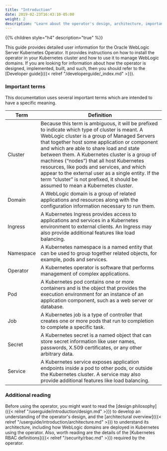 ```yaml
---
title: "Introduction"
date: 2019-02-23T16:43:10-05:00
weight: 2
description: "Learn about the operator's design, architecture, important terms, prerequisites, and supported environments."
---
```

{{% children style="h4" description="true" %}}

This guide provides detailed user information for the Oracle WebLogic
Server Kubernetes Operator.  It provides instructions on how to install the operator in your
Kubernetes cluster and how to use it to manage WebLogic domains.  If you are looking for information about how the operator is designed, implemented, built, and such, then
you should refer to the [Developer guide]({{< relref "/developerguide/_index.md" >}}).


### Important terms

This documentation uses several important terms which are intended to have a specific meaning.

|Term	| Definition |
| --- | --- |
| Cluster	| Because this term is ambiguous, it will be prefixed to indicate which type of cluster is meant.  A WebLogic cluster is a group of Managed Servers that together host some application or component and which are able to share load and state between them.  A Kubernetes cluster is a group of machines (“nodes”) that all host Kubernetes resources, like pods and services, and which appear to the external user as a single entity.  If the term “cluster” is not prefixed, it should be assumed to mean a Kubernetes cluster. |
| Domain	| A WebLogic domain is a group of related applications and resources along with the configuration information necessary to run them. |
| Ingress	| A Kubernetes Ingress provides access to applications and services in a Kubernetes environment to external clients.  An Ingress may also provide additional features like load balancing. |
| Namespace	| A Kubernetes namespace is a named entity that can be used to group together related objects, for example, pods and services. |
| Operator	| A Kubernetes operator is software that performs management of complex applications. |
| Pod	    | A Kubernetes pod contains one or more containers and is the object that provides the execution environment for an instance of an application component, such as a web server or database. |
| Job	    | A Kubernetes job is a type of controller that creates one or more pods that run to completion to complete a specific task. |
| Secret	| A Kubernetes secret is a named object that can store secret information like user names, passwords, X.509 certificates, or any other arbitrary data. |
| Service	| A Kubernetes service exposes application endpoints inside a pod to other pods, or outside the Kubernetes cluster.  A service may also provide additional features like load balancing. |


### Additional reading
Before using the operator, you might want to read the [design philosophy]({{< relref "/userguide/introduction/design.md" >}}) to develop an understanding of the operator's design, and the [architectural overview]({{< relref "/userguide/introduction/architecture.md" >}}) to understand its architecture, including how WebLogic domains are deployed in Kubernetes using the operator. Also, worth reading are the details of the [Kubernetes RBAC definitions]({{< relref "/security/rbac.md" >}}) required by the operator.
